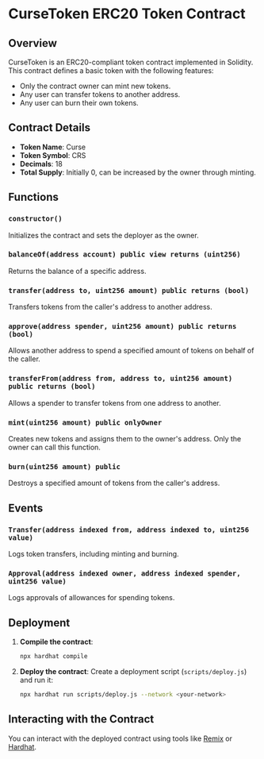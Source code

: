# CurseToken ERC20 Token Contract

## Overview

CurseToken is an ERC20-compliant token contract implemented in Solidity. This contract defines a basic token with the following features:
- Only the contract owner can mint new tokens.
- Any user can transfer tokens to another address.
- Any user can burn their own tokens.

## Contract Details

- **Token Name**: Curse
- **Token Symbol**: CRS
- **Decimals**: 18
- **Total Supply**: Initially 0, can be increased by the owner through minting.

## Functions

### `constructor()`
Initializes the contract and sets the deployer as the owner.

### `balanceOf(address account) public view returns (uint256)`
Returns the balance of a specific address.

### `transfer(address to, uint256 amount) public returns (bool)`
Transfers tokens from the caller's address to another address.

### `approve(address spender, uint256 amount) public returns (bool)`
Allows another address to spend a specified amount of tokens on behalf of the caller.

### `transferFrom(address from, address to, uint256 amount) public returns (bool)`
Allows a spender to transfer tokens from one address to another.

### `mint(uint256 amount) public onlyOwner`
Creates new tokens and assigns them to the owner's address. Only the owner can call this function.

### `burn(uint256 amount) public`
Destroys a specified amount of tokens from the caller's address.

## Events

### `Transfer(address indexed from, address indexed to, uint256 value)`
Logs token transfers, including minting and burning.

### `Approval(address indexed owner, address indexed spender, uint256 value)`
Logs approvals of allowances for spending tokens.

## Deployment

1. **Compile the contract**:
   ```bash
   npx hardhat compile
   ```

2. **Deploy the contract**:
   Create a deployment script (`scripts/deploy.js`) and run it:
   ```bash
   npx hardhat run scripts/deploy.js --network <your-network>
   ```

## Interacting with the Contract

You can interact with the deployed contract using tools like [Remix](https://remix.ethereum.org/) or [Hardhat](https://hardhat.org/).